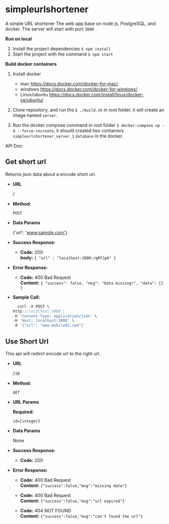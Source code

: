 # simpleurlshortener
A simple URL shortener The web app base on node js, PostgreSQL, and docker.
The server will start with port `3000`

**Run on local**
1. Install the project dependencies `$ npm install`
2. Start the project with the command `$ npm start`

**Build docker containers**

1. Install docker
   * mac https://docs.docker.com/docker-for-mac/
   * windows https://docs.docker.com/docker-for-windows/
   * Linux/ubuntu https://docs.docker.com/install/linux/docker-ce/ubuntu/
  
2. Clone repository, and run the `$ ./build.sh` in root folder, it will create an image named `server`.

  
3. Run the docker compose command in root folder `$ docker-compose up -d --force-recreate`, it should created two containers `simpleurlshortener_server_1` `database` in the docker.


API Doc:

**Get short url**
----
  Returns json data about a encode short url.

* **URL**

  /

* **Method:**

  `POST`
  
* **Data Params**

  {'url': 'www.sample.com'}

* **Success Response:**

  * **Code:** 200 <br />
    **body:** `{ "url" : "localhost:3000:/gRfJp6" }`
 
* **Error Response:**

  * **Code:** 400 Bad Request <br />
    **Content:** `{
    "success": false,
    "msg": "Data missing!",
    "data": {}
}`

* **Sample Call:**

  ```javascript
    curl -X POST \
  http://localhost:3000 \
  -H 'Content-Type: application/json' \
  -H 'Host: localhost:3000' \
  -d '{"url": "www.mobile01.com"}'
  ```


**Use Short Url**
----
  This api will redirct encode url to the right url.

* **URL**

  /:id

* **Method:**

  `GET`
  
*  **URL Params**

   **Required:**
 
   `id=[integer]`

* **Data Params**

  None

* **Success Response:**

  * **Code:** 200 <br />
 
* **Error Response:**

  * **Code:** 400 Bad Request <br />
    **Content:** `{"success":false,"msg":"missing data"}`
    
  * **Code:** 400 Bad Request <br />
    **Content:** `{"success":false,"msg":"url expired"}`
    
  * **Code:** 404 NOT FOUND <br />
    **Content:** `{"success":false,"msg":"can't found the url"}`

  
